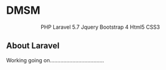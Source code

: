 <p align="center"><h1>DMSM</h1> </p>

<p align="center">
<span>PHP</span>
<span>Laravel 5.7</span>
<span>Jquery</span>
<span>Bootstrap 4</span>
<span>Html5</span>
<span>CSS3</span>
</p>

## About Laravel

Working going on....................................

